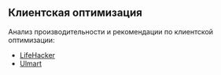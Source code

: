 
## Клиентская оптимизация

Анализ производительности и рекомендации по клиентской оптимизации:

- [LifeHacker](docs/lifehacker.md)
- [Ulmart](docs/ulmart.md)